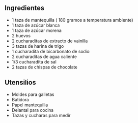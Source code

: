## Ingredientes

- 1 taza de mantequilla ( 180 gramos a temperatura ambiente)
- 1 taza de azúcar blanca
- 1 taza de azúcar morena
- 2 huevos
- 2 cucharaditas de extracto de vainilla
- 3 tazas de harina de trigo
- 1 cucharadita de bicarbonato de sodio
- 2 cucharaditas de agua caliente
- 1/3 cucharadita de sal
- 2 tazas de chispas de chocolate
## Utensilios
- Moldes para galletas
- Batidora
- Papel mantequilla
- Delantal para cocina
- Tazas y cucharas para medir
